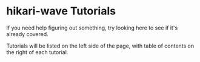 # hikari-wave Tutorials
If you need help figuring out something, try looking here to see if it's already covered.

Tutorials will be listed on the left side of the page, with table of contents on the right of each tutorial.